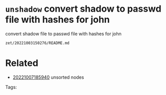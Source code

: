 # `unshadow` convert shadow to passwd file with hashes for john
convert shadow file to passwd file with hashes for john

` zet/20221003150276/README.md `

# Related

- [20221007185940](/zet/20221007185940/README.md) unsorted nodes

Tags:

    
